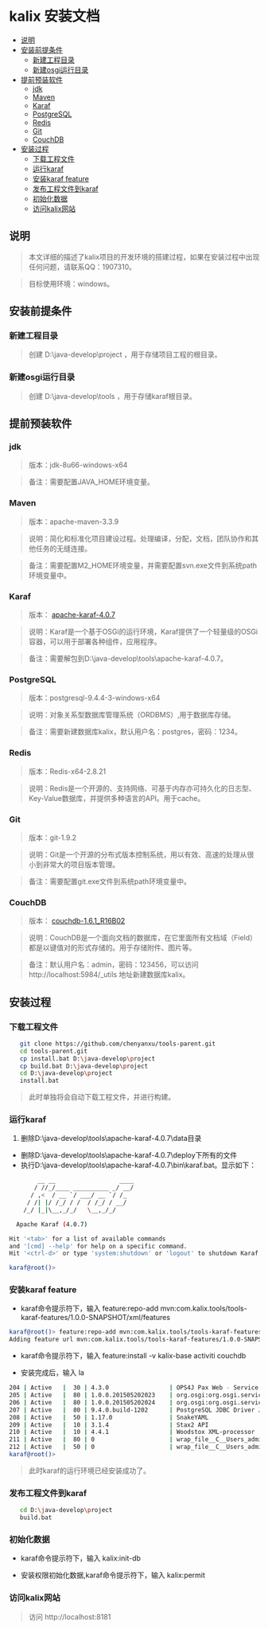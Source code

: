 # kalix 安装文档

- [说明](#说明)
- [安装前提条件](#安装前提条件)
    - [新建工程目录](#新建工程目录)
    - [新建osgi运行目录](#新建osgi运行目录) 
- [提前预装软件](#提前预装软件)
    - [jdk](#jdk)
    - [Maven](#Maven)
    - [Karaf](#Karaf)
    - [PostgreSQL](#PostgreSQL)
    - [Redis](#Redis)
    - [Git](#Git)
    - [CouchDB](#CouchDB)
- [安装过程](#安装过程)
    - [下载工程文件](#下载工程文件)
    - [运行karaf](#运行karaf)
    - [安装karaf feature](#安装karaf-feature)
    - [发布工程文件到karaf](#发布工程文件到karaf)
    - [初始化数据](#初始化数据)
    - [访问kalix网站](#访问kalix网站)   


## 说明

> 本文详细的描述了kalix项目的开发环境的搭建过程，如果在安装过程中出现任何问题，请联系QQ：1907310。

> 目标使用环境：windows。

## 安装前提条件

### 新建工程目录

> 创建 D:\java-develop\project ，用于存储项目工程的根目录。

### 新建osgi运行目录

> 创建 D:\java-develop\tools ，用于存储karaf根目录。

## 提前预装软件

### jdk

> 版本：jdk-8u66-windows-x64
  
> 备注：需要配置JAVA_HOME环境变量。
  
### Maven

> 版本：apache-maven-3.3.9
  
> 说明：简化和标准化项目建设过程。处理编译，分配，文档，团队协作和其他任务的无缝连接。
  
> 备注：需要配置M2_HOME环境变量，并需要配置svn.exe文件到系统path环境变量中。
  
### Karaf

> 版本： [apache-karaf-4.0.7](http://karaf.apache.org)
  
> 说明：Karaf是一个基于OSGi的运行环境，Karaf提供了一个轻量级的OSGi容器，可以用于部署各种组件，应用程序。
  
> 备注：需要解包到D:\java-develop\tools\apache-karaf-4.0.7。
  
### PostgreSQL

> 版本：postgresql-9.4.4-3-windows-x64
  
> 说明：对象关系型数据库管理系统（ORDBMS）,用于数据库存储。
  
> 备注：需要新建数据库kalix，默认用户名：postgres，密码：1234。
  
### Redis

> 版本：Redis-x64-2.8.21
  
> 说明：Redis是一个开源的、支持网络、可基于内存亦可持久化的日志型、Key-Value数据库，并提供多种语言的API。用于cache。
  
### Git

> 版本：git-1.9.2
  
> 说明：Git是一个开源的分布式版本控制系统，用以有效、高速的处理从很小到非常大的项目版本管理。
  
> 备注：需要配置git.exe文件到系统path环境变量中。
  
### CouchDB

> 版本： [couchdb-1.6.1_R16B02](http://couchdb.apache.org)
  
> 说明：CouchDB是一个面向文档的数据库，在它里面所有文档域（Field）都是以键值对的形式存储的。用于存储附件、图片等。
  
> 备注：默认用户名：admin，密码：123456，可以访问 http://localhost:5984/_utils 地址新建数据库kalix。

## 安装过程

### 下载工程文件

```bash
   git clone https://github.com/chenyanxu/tools-parent.git
   cd tools-parent.git
   cp install.bat D:\java-develop\project
   cp build.bat D:\java-develop\project
   cd D:\java-develop\project
   install.bat
```

> 此时单独将会自动下载工程文件，并进行构建。

### 运行karaf

1. 删除D:\java-develop\tools\apache-karaf-4.0.7\data目录
* 删除D:\java-develop\tools\apache-karaf-4.0.7\deploy下所有的文件
* 执行D:\java-develop\tools\apache-karaf-4.0.7\bin\karaf.bat。显示如下：

```bash
        __ __                  ____      
       / //_/____ __________ _/ __/      
      / ,<  / __ `/ ___/ __ `/ /_        
     / /| |/ /_/ / /  / /_/ / __/        
    /_/ |_|\__,_/_/   \__,_/_/         

  Apache Karaf (4.0.7)

Hit '<tab>' for a list of available commands
and '[cmd] --help' for help on a specific command.
Hit '<ctrl-d>' or type 'system:shutdown' or 'logout' to shutdown Karaf.

karaf@root()>
```

### 安装karaf feature

* karaf命令提示符下，输入 feature:repo-add mvn:com.kalix.tools/tools-karaf-features/1.0.0-SNAPSHOT/xml/features

```bash
karaf@root()> feature:repo-add mvn:com.kalix.tools/tools-karaf-features/1.0.0-SNAPSHOT/xml/features
Adding feature url mvn:com.kalix.tools/tools-karaf-features/1.0.0-SNAPSHOT/xml/features
```

* karaf命令提示符下，输入 feature:install -v kalix-base activiti couchdb 

* 安装完成后，输入 la

```bash
204 | Active   |  30 | 4.3.0                 | OPS4J Pax Web - Service SPI
205 | Active   |  80 | 1.0.0.201505202023    | org.osgi:org.osgi.service.jdbc
206 | Active   |  80 | 1.0.0.201505202024    | org.osgi:org.osgi.service.jpa
207 | Active   |  80 | 9.4.0.build-1202      | PostgreSQL JDBC Driver JDBC41
208 | Active   |  50 | 1.17.0                | SnakeYAML
209 | Active   |  10 | 3.1.4                 | Stax2 API
210 | Active   |  10 | 4.4.1                 | Woodstox XML-processor
211 | Active   |  80 | 0                     | wrap_file__C__Users_admin_.m2_repository_de_danielbechler_java-object-diff_0.92.1_java-object-diff-0.92.1.jar
212 | Active   |  50 | 0                     | wrap_file__C__Users_admin_.m2_repository_io_swagger_swagger-parser_1.0.22_swagger-parser-1.0.22.jar
karaf@root()>
```

> 此时karaf的运行环境已经安装成功了。

### 发布工程文件到karaf

```bash
   cd D:\java-develop\project
   build.bat
```

### 初始化数据

* karaf命令提示符下，输入 kalix:init-db

* 安装权限初始化数据,karaf命令提示符下，输入 kalix:permit

### 访问kalix网站

> 访问 http://localhost:8181 